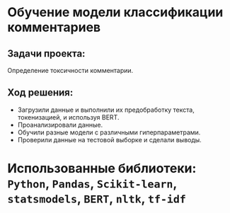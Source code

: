 # Обучение модели классификации комментариев

## Задачи проекта:
Определение токсичности комментарии.

## Ход решения:
- Загрузили данные и выполнили их предобработку текста, токенизацией, и используя BERT.
- Проанализировали данные.
- Обучили разные модели с различными гиперпараметрами. 
- Проверили данные на тестовой выборке и сделали выводы.

# Использованные библиотеки: `Python`, `Pandas`,  `Scikit-learn`, `statsmodels`, `BERT`, `nltk`, `tf-idf`
